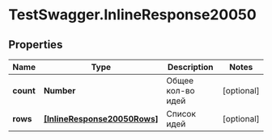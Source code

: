 # TestSwagger.InlineResponse20050

## Properties

Name | Type | Description | Notes
------------ | ------------- | ------------- | -------------
**count** | **Number** | Общее кол-во идей | [optional] 
**rows** | [**[InlineResponse20050Rows]**](InlineResponse20050Rows.md) | Список идей | [optional] 


